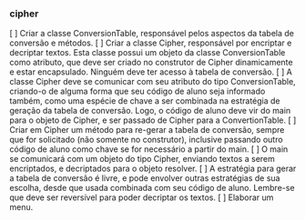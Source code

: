 ### cipher
[ ] Criar a classe ConversionTable, responsável pelos aspectos da tabela de conversão e métodos.
[ ] Criar a classe Cipher, responsável por encriptar e decriptar textos. Esta classe possui um objeto da classe
ConversionTable como atributo, que deve ser criado no construtor de Cipher dinamicamente e estar
encapsulado. Ninguém deve ter acesso à tabela de conversão.
[ ] A classe Cipher deve se comunicar com seu atributo do tipo ConversionTable, criando-o de alguma forma
que seu código de aluno seja informado também, como uma espécie de chave a ser combinada na
estratégia de geração da tabela de conversão. Logo, o código de aluno deve vir do main para o objeto de
Cipher, e ser passado de Cipher para a ConvertionTable.
[ ] Criar em Cipher um método para re-gerar a tabela de conversão, sempre que for solicitado (não somente
no construtor), inclusive passando outro código de aluno como chave se for necessário a partir do main.
[ ] O main se comunicará com um objeto do tipo Cipher, enviando textos a serem encriptados, e decriptados
para o objeto resolver.
[ ] A estratégia para gerar a tabela de conversão é livre, e pode envolver outras estratégias de sua escolha,
desde que usada combinada com seu código de aluno. Lembre-se que deve ser reversível para poder
decriptar os textos.
[ ] Elaborar um menu.
